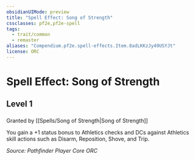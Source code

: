 ```yaml
---
obsidianUIMode: preview
title: "Spell Effect: Song of Strength"
cssclasses: pf2e,pf2e-spell
tags:
  - trait/common
  - remaster
aliases: "Compendium.pf2e.spell-effects.Item.8adLKKzJy49USYJt"
license: ORC
---
```

# Spell Effect: Song of Strength
## Level 1
### 






Granted by [[Spells/Song of Strength|Song of Strength]]

You gain a +1 status bonus to Athletics checks and DCs against Athletics skill actions such as Disarm, Reposition, Shove, and Trip.

*Source: Pathfinder Player Core*
*ORC*
